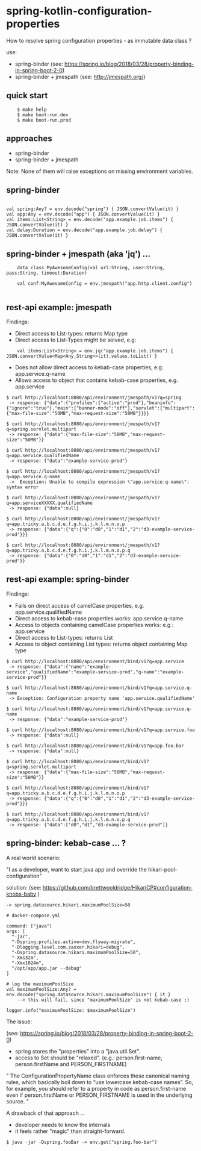# spring-kotlin-configuration-properties

How to resolve spring configuration properties - as immutable data class ?

use: 
- spring-binder (see: https://spring.io/blog/2018/03/28/property-binding-in-spring-boot-2-0)
- spring-binder + jmespath (see: http://jmespath.org/)

## quick start
```
    $ make help
    $ make boot-run.dev  
    $ make boot-run.prod  

```

## approaches

- spring-binder
- spring-binder + jmespath

Note: None of them will raise exceptions on missing environment variables.


## spring-binder
```

val spring:Any? = env.decode("spring") { JSON.convertValue(it) }
val app:Any = env.decode("app") { JSON.convertValue(it) }
val items:List<String> = env.decode("app.example.job.items") { JSON.convertValue(it) }
val delay:Duration = env.decode("app.example.job.delay") { JSON.convertValue(it) }

```


## spring-binder + jmespath (aka 'jq') ...
```
    data class MyAwesomeConfig(val url:String, user:String, pass:String, timeout:Duration)

    val conf:MyAwesomeConfig = env.jmespath("app.http.client.config")  
    
```

## rest-api example: jmespath

Findings:
- Direct access to List-types: returns Map type
- Direct access to List-Types might be solved, e.g: 
```
    val items:List<String> = env.jq("app.example.job.items") { JSON.convertValue<Map<Any,String>>(it).values.toList() }
```                                                          
- Does not allow direct access to kebab-case properties, e.g: app.service.q-name
- Allows access to object that contains kebab-case properties, e.g. app.service

```
$ curl http://localhost:8080/api/environment/jmespath/v1?q=spring
 -> response: {"data":{"profiles":{"active":"prod"},"beaninfo":{"ignore":"true"},"main":{"banner-mode":"off"},"servlet":{"multipart":{"max-file-size":"50MB","max-request-size":"50MB"}}}}

$ curl http://localhost:8080/api/environment/jmespath/v1?q=spring.servlet.multipart
 -> response: {"data":{"max-file-size":"50MB","max-request-size":"50MB"}}

$ curl http://localhost:8080/api/environment/jmespath/v1?q=app.service.qualifiedName
 -> response: {"data":"example-service-prod"}
 
$ curl http://localhost:8080/api/environment/jmespath/v1?q=app.service.q-name
 ->  Exception: Unable to compile expression \"app.service.q-name\": syntax error
 
$ curl http://localhost:8080/api/environment/jmespath/v1?q=app.serviceXXXXX.qualifiedName
 -> response: {"data":null}

$ curl http://localhost:8080/api/environment/jmespath/v1?q=app.tricky.a.b.c.d.e.f.g.h.i.j.k.l.m.n.o.p
 -> response: {"data":{"q":{"0":"d0","1":"d1","2":"d3-example-service-prod"}}}
 
$ curl http://localhost:8080/api/environment/jmespath/v1?q=app.tricky.a.b.c.d.e.f.g.h.i.j.k.l.m.n.o.p.q
 -> response: {"data":{"0":"d0","1":"d1","2":"d3-example-service-prod"}}

```

## rest-api example: spring-binder 

Findings:

- Fails on direct access of camelCase properties, e.g. app.service.qualifiedName
- Direct access to kebab-case properties works: app.service.q-name
- Access to objects containing camelCase properties works: e.g.: app.service
- Direct access to List-types: returns List
- Access to object containing List types: returns object containing Map type


```
$ curl http://localhost:8080/api/environment/bind/v1?q=app.service
 -> response: {"data":{"name":"example-service","qualifiedName":"example-service-prod","q-name":"example-service-prod"}}

$ curl http://localhost:8080/api/environment/bind/v1?q=app.service.q-name
 -> Exception: Configuration property name 'app.service.qualifiedName'

$ curl http://localhost:8080/api/environment/bind/v1?q=app.service.q-name
 -> response: {"data":"example-service-prod"}

$ curl http://localhost:8080/api/environment/bind/v1?q=app.service.foo
 -> response: {"data":null}
 
$ curl http://localhost:8080/api/environment/bind/v1?q=app.foo.bar
 -> response: {"data":null} 

$ curl http://localhost:8080/api/environment/bind/v1?q=spring.servlet.multipart
 -> response: {"data":{"max-file-size":"50MB","max-request-size":"50MB"}}

$ curl http://localhost:8080/api/environment/bind/v1?q=app.tricky.a.b.c.d.e.f.g.h.i.j.k.l.m.n.o.p
 -> response: {"data":{"q":{"0":"d0","1":"d1","2":"d3-example-service-prod"}}}

$ curl http://localhost:8080/api/environment/bind/v1?q=app.tricky.a.b.c.d.e.f.g.h.i.j.k.l.m.n.o.p.q
 -> response: {"data":["d0","d1","d3-example-service-prod"]}

```

## spring-binder: kebab-case ... ?

A real world scenario:

"I as a developer, want to start java app and override the hikari-pool-configuration"

solution:  (see: https://github.com/brettwooldridge/HikariCP#configuration-knobs-baby )

    -> spring.datasource.hikari.maximumPoolSize=50

```
# docker-compose.yml

command: ["java"]
args: [
  "-jar",
  "-Dspring.profiles.active=dev,flyway-migrate",
  "-Dlogging.level.com.zaxxer.hikari=debug",
  "-Dspring.datasource.hikari.maximumPoolSize=50",
  "-Xms32m",
  "-Xmx1024m",
  "/opt/app/app.jar --debug"
]
```


```
# log the maximumPoolSize
val maximumPoolSize:Any? = env.decode("spring.datasource.hikari.maximumPoolSize") { it }
    --> this will fail, since "maximumPoolSize" is not kebab-case ;)

logger.info("maximumPoolSize: $maximumPoolSize")
```

The issue:

(see: https://spring.io/blog/2018/03/28/property-binding-in-spring-boot-2-0)

- spring stores the "properties" into a "java.util.Set".
- access to Set should be "relaxed". (e.g.: person.first-name, person.firstName and PERSON_FIRSTNAME)

"
The ConfigurationPropertyName class enforces these canonical naming rules, which basically boil down to “use lowercase kebab-case names”.
So, for example, you should refer to a property in code as person.first-name even if person.firstName or PERSON_FIRSTNAME is used in the underlying source.
"

A drawback of that approach ...

- developer needs to know the internals
- it feels rather "magic" than straight-forward.

```
$ java -jar -Dspring.fooBar -> env.get("spring.foo-bar")
```



